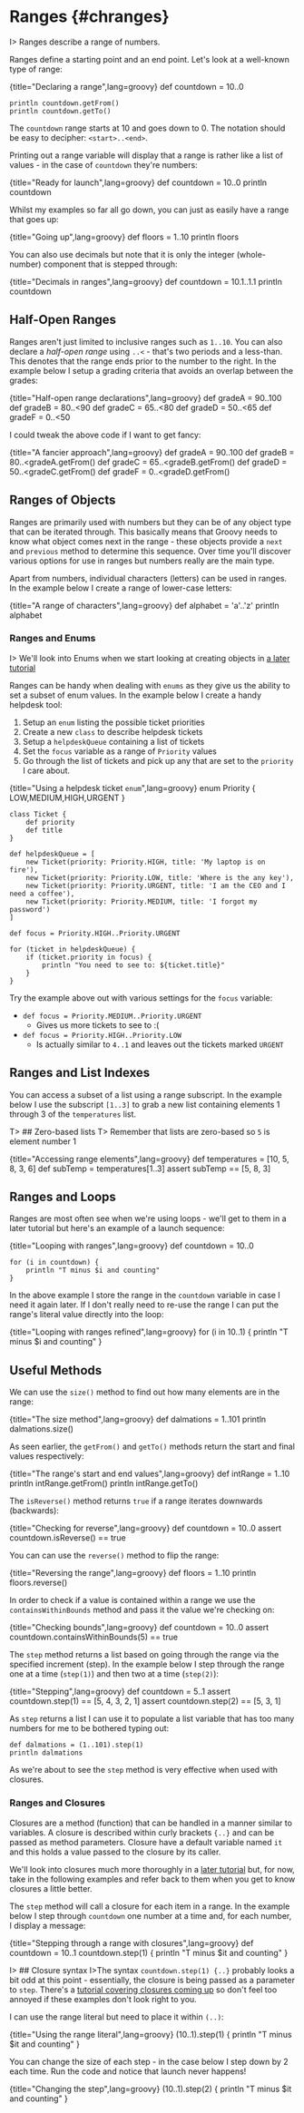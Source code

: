 # Ranges {#chranges}

I> Ranges describe a range of numbers.

Ranges define a starting point and an end point. Let's look at a well-known type of range:

{title="Declaring a range",lang=groovy}
	def countdown = 10..0

	println countdown.getFrom()
	println countdown.getTo()


The `countdown` range starts at 10 and goes down to 0. The notation should be easy to decipher: `<start>..<end>`.

Printing out a range variable will display that a range is rather like a list of values - in the case of `countdown` they're numbers:

{title="Ready for launch",lang=groovy}
	def countdown = 10..0
	println countdown


Whilst my examples so far all go down, you can just as easily have a range that goes up:

{title="Going up",lang=groovy}
	def floors = 1..10
	println floors


You can also use decimals but note that it is only the integer (whole-number) component that is stepped through:

{title="Decimals in ranges",lang=groovy}
	def countdown = 10.1..1.1
	println countdown


## Half-Open Ranges

Ranges aren't just limited to inclusive ranges such as `1..10`. You can also declare a _half-open range_ using `..<` - that's two periods and a less-than. This denotes that the range ends prior to the number to the right. In the example below I setup a grading criteria that avoids an overlap between the grades:

{title="Half-open range declarations",lang=groovy}
	def gradeA = 90..100
	def gradeB = 80..<90
	def gradeC = 65..<80
	def gradeD = 50..<65
	def gradeF = 0..<50


I could tweak the above code if I want to get fancy:

{title="A fancier approach",lang=groovy}
	def gradeA = 90..100
	def gradeB = 80..<gradeA.getFrom()
	def gradeC = 65..<gradeB.getFrom()
	def gradeD = 50..<gradeC.getFrom()
	def gradeF = 0..<gradeD.getFrom()


## Ranges of Objects

Ranges are primarily used with numbers but they can be of any object type that can be iterated through. This basically means that Groovy needs to know what object comes next in the range - these objects provide a `next` and `previous` method to determine this sequence. Over time you'll discover various options for use in ranges but numbers really are the main type.

Apart from numbers, individual characters (letters) can be used in ranges. In the example below I create a range of lower-case letters:

{title="A range of characters",lang=groovy}
	def alphabet = 'a'..'z'
	println alphabet


### Ranges and Enums

I> We'll look into Enums when we start looking at creating objects in [a later tutorial](#chenums)

Ranges can be handy when dealing with `enums` as they give us the ability to set a subset of enum values. In the example below I create a handy helpdesk tool:

1. Setup an `enum` listing the possible ticket priorities
2. Create a new `class` to describe helpdesk tickets
3. Setup a `helpdeskQueue` containing a list of tickets
4. Set the `focus` variable as a range of `Priority` values
5. Go through the list of tickets and pick up any that are set to the `priority` I care about.

{title="Using a helpdesk ticket `enum`",lang=groovy}
	enum Priority {
	    LOW,MEDIUM,HIGH,URGENT
	}

	class Ticket {
	    def priority
	    def title
	}

	def helpdeskQueue = [
	    new Ticket(priority: Priority.HIGH, title: 'My laptop is on fire'),
	    new Ticket(priority: Priority.LOW, title: 'Where is the any key'),
	    new Ticket(priority: Priority.URGENT, title: 'I am the CEO and I need a coffee'),
	    new Ticket(priority: Priority.MEDIUM, title: 'I forgot my password')
	]

	def focus = Priority.HIGH..Priority.URGENT

	for (ticket in helpdeskQueue) {
	    if (ticket.priority in focus) {
	        println "You need to see to: ${ticket.title}"
	    }
	}


Try the example above out with various settings for the `focus` variable:

- `def focus = Priority.MEDIUM..Priority.URGENT`
	- Gives us more tickets to see to :(
- `def focus = Priority.HIGH..Priority.LOW`
	- Is actually similar to `4..1` and leaves out the tickets marked `URGENT`

## Ranges and List Indexes

You can access a subset of a list using a range subscript. In the example below I use the subscript `[1..3]` to grab a new list containing elements 1 through 3 of the `temperatures` list.

T> ## Zero-based lists
T> Remember that lists are zero-based so `5` is element number 1

{title="Accessing range elements",lang=groovy}
	def temperatures = [10, 5, 8, 3, 6]
	def subTemp = temperatures[1..3]
	assert subTemp == [5, 8, 3]


## Ranges and Loops

Ranges are most often see when we're using loops - we'll get to them in a later tutorial but here's an example of a launch sequence:

{title="Looping with ranges",lang=groovy}
	def countdown = 10..0

	for (i in countdown) {
	    println "T minus $i and counting"
	}


In the above example I store the range in the `countdown` variable in case I need it again later. If I don't really need to re-use the range I can put the range's literal value directly into the loop:

{title="Looping with ranges refined",lang=groovy}
	for (i in 10..1) {
	    println "T minus $i and counting"
	}


## Useful Methods

We can use the `size()` method to find out how many elements are in the range:

{title="The size method",lang=groovy}
	def dalmations = 1..101
	println dalmations.size()


As seen earlier, the `getFrom()` and `getTo()` methods return the start and final values respectively:

{title="The range's start and end values",lang=groovy}
	def intRange = 1..10
	println intRange.getFrom()
	println intRange.getTo()


The `isReverse()` method returns `true` if a range iterates downwards (backwards):

{title="Checking for reverse",lang=groovy}
	def countdown = 10..0
	assert countdown.isReverse() == true


You can can use the `reverse()` method to flip the range:

{title="Reversing the range",lang=groovy}
	def floors = 1..10
	println floors.reverse()


In order to check if a value is contained within a range we use the `containsWithinBounds` method and pass it the value we're checking on:

{title="Checking bounds",lang=groovy}
	def countdown = 10..0
	assert countdown.containsWithinBounds(5) == true


The `step` method returns a list based on going through the range via the specified increment (step). In the example below I step through the range one at a time (`step(1)`) and then two at a time (`step(2)`):

{title="Stepping",lang=groovy}
	def countdown = 5..1
	assert countdown.step(1) == [5, 4, 3, 2, 1]
	assert countdown.step(2) == [5, 3, 1]


As `step` returns a list I can use it to populate a list variable that has too many numbers for me to be bothered typing out:


	def dalmations = (1..101).step(1)
	println dalmations


As we're about to see the `step` method is very effective when used with closures.

### Ranges and Closures

Closures are a method (function) that can be handled in a manner similar to variables. A closure is described within curly brackets `{..}` and can be passed as method parameters.  Closure have a default variable named `it` and this holds a value passed to the closure by its caller.

We'll look into closures much more thoroughly in a [later tutorial](#chclosures) but, for now, take in the following examples and refer back to them when you get to know closures a little better.

The `step` method will call a closure for each item in a range. In the example below I step through `countdown` one number at a time and, for each number, I display a message:

{title="Stepping through a range with closures",lang=groovy}
	def countdown = 10..1
	countdown.step(1) {
	    println "T minus $it and counting"
	}

I> ## Closure syntax
I>The syntax `countdown.step(1) {..}` probably looks a bit odd at this point - essentially, the closure is being passed as a parameter to `step`. There's a [tutorial covering closures coming up](#chclosures) so don't feel too annoyed if these examples don't look right to you.

I can use the range literal but need to place it within `(..)`:

{title="Using the range literal",lang=groovy}
	(10..1).step(1) {
	    println "T minus $it and counting"
	}


You can change the size of each step - in the case below I step down by 2 each time. Run the code and notice that launch never happens!

{title="Changing the step",lang=groovy}
	(10..1).step(2) {
	    println "T minus $it and counting"
	}

